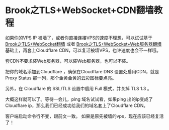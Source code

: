 # Brook之TLS+WebSocket+CDN翻墙教程

如果你的VPS IP 被墙了，或者你直接连接VPS的速度不理想，可以试试基于 [Brook之TLS+WebSocket翻墙](https://github.com/bannedbook/fanqiang/blob/master/v2ss/Brook%E4%B9%8BTLS+WebSocket%E7%BF%BB%E5%A2%99%E6%95%99%E7%A8%8B.md) 或者
[Brook之TLS+WebSocket+Web服务器翻墙](https://github.com/bannedbook/fanqiang/blob/master/v2ss/Brook%E4%B9%8BTLS%2BWebSocket%2BWeb%E7%BF%BB%E5%A2%99%E6%95%99%E7%A8%8B.md) 基础上，再套上Cloudflare CDN，可以复活被墙VPS，也许速度也会不一样哦。  

套CDN不要求装Web服务器，可以装Web服务器，也可以不装。

把你的域名添加到Cloudflare ，确保在Cloudflare DNS 设置处启用CDN，就是Proxy Status 那一列，那个金黄金黄的云彩图标要点亮。

另外，在 Cloudflare 的 SSL/TLS 设置中启用 Full 模式，并关掉 TLS 1.3 。

大概这样就可以了。等待一会儿，ping 域名试试看，如果ping 出的ip变成了 Cloudflare ip，那么我们已经成功给我们的域名套上了Cloudflare CDN。

客户端启动命令行不变，跟前文一致。
如果是原先被墙的vps，现在应该已经复活了！
